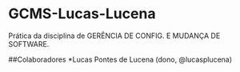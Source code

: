 # GCMS-Lucas-Lucena

Prática da disciplina de GERÊNCIA DE CONFIG. E MUDANÇA DE SOFTWARE.

##Colaboradores
*Lucas Pontes de Lucena (dono, @lucasplucena)
